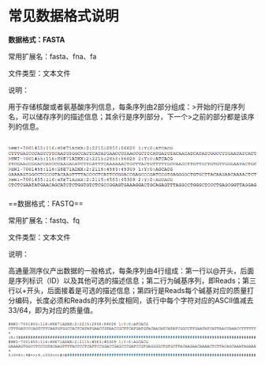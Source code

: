 # 常见数据格式说明

**数据格式：FASTA**

常用扩展名：fasta、fna、fa

文件类型：文本文件

说明：

用于存储核酸或者氨基酸序列信息，每条序列由2部分组成：&gt;开始的行是序列名，可以储存序列的描述信息；其余行是序列部分，下一个&gt;之前的部分都是该序列的信息。

![fasta](./file-format-intro/fasta.png)
------
==数据格式：FASTQ==

常用扩展名：fastq、fq

文件类型：文本文件

说明：

高通量测序仪产出数据的一般格式，每条序列由4行组成：第一行以@开头，后面是序列标识（ID）以及其他可选的描述信息；第二行为碱基序列，即Reads；第三行以+开头，后面接着是可选的描述信息；第四行是Reads每个碱基对应的质量打分编码，长度必须和Reads的序列长度相同，该行中每个字符对应的ASCII值减去33/64，即为对应的质量值。

![fastq](./file-format-intro/fastq.png)